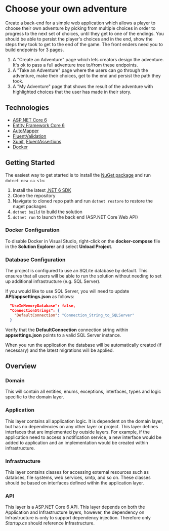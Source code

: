 

# Choose your own adventure

Create a back-end for a simple web application which allows a player to choose their own adventure by picking from multiple choices in order to progress to the next set of choices, until they get to one of the endings. You should be able to persist the player's choices and in the end, show the steps they took to get to the end of the game. The front enders need you to build endpoints for 3 pages. 

1. A "Create an Adventure" page which lets creators design the adventure. It's ok to pass a full adventure tree to/from these endpoints.
2. A "Take an Adventure" page where the users can go through the adventure, make their choices, get to the end and persist the path they took.
3. A "My Adventure" page that shows the result of the adventure with highlighted choices that the user has made in their story.

## Technologies

* [ASP.NET Core 6](https://docs.microsoft.com/en-us/aspnet/core/introduction-to-aspnet-core?view=aspnetcore-6.0)
* [Entity Framework Core 6](https://docs.microsoft.com/en-us/ef/core/)
* [AutoMapper](https://automapper.org/)
* [FluentValidation](https://fluentvalidation.net/)
* [Xunit](https://xunit.net/), [FluentAssertions](https://fluentassertions.com/)
* [Docker](https://www.docker.com/)

## Getting Started

The easiest way to get started is to install the [NuGet package](https://www.nuget.org/packages/Clean.Architecture.Solution.Template) and run `dotnet new ca-sln`:

1. Install the latest [.NET 6 SDK](https://dotnet.microsoft.com/download/dotnet/6.0)
2. Clone the repository
3. Navigate to cloned repo path and run `dotnet restore` to restore the nuget packages
4. `dotnet build` to build the solution
5. `dotnet run` to launch the back end (ASP.NET Core Web API)


### Docker Configuration

To disable Docker in Visual Studio, right-click on the **docker-compose** file in the **Solution Explorer** and select **Unload Project**.

### Database Configuration

The project is configured to use an SQLite database by default. This ensures that all users will be able to run the solution without needing to set up additional infrastructure (e.g. SQL Server).

If you would like to use SQL Server, you will need to update **API/appsettings.json** as follows:

```json
  "UseInMemoryDatabase": false,
  "ConnectionStrings": {
    "DefaultConnection": "Connection_String_to_SQLServer"
  }
```

Verify that the **DefaultConnection** connection string within **appsettings.json** points to a valid SQL Server instance. 

When you run the application the database will be automatically created (if necessary) and the latest migrations will be applied.

## Overview

### Domain

This will contain all entities, enums, exceptions, interfaces, types and logic specific to the domain layer.

### Application

This layer contains all application logic. It is dependent on the domain layer, but has no dependencies on any other layer or project. This layer defines interfaces that are implemented by outside layers. For example, if the application need to access a notification service, a new interface would be added to application and an implementation would be created within infrastructure.

### Infrastructure

This layer contains classes for accessing external resources such as databses, file systems, web services, smtp, and so on. These classes should be based on interfaces defined within the application layer.

### API

This layer is a ASP.NET Core 6 API. This layer depends on both the Application and Infrastructure layers, however, the dependency on Infrastructure is only to support dependency injection. Therefore only *Startup.cs* should reference Infrastructure.

